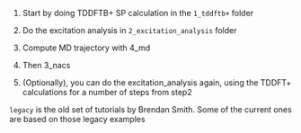 
1. Start by doing TDDFTB+ SP calculation in the `1_tddftb+` folder

2. Do the excitation analysis in `2_excitation_analysis` folder

3. Compute MD trajectory with 4_md

4. Then 3_nacs

5. (Optionally), you can do the excitation_analysis again, using the TDDFT+ calculations for a number of steps from step2


`legacy` is the old set of tutorials by Brendan Smith. Some of the current ones are based on those legacy examples 



